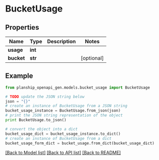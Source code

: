 # BucketUsage


## Properties
Name | Type | Description | Notes
------------ | ------------- | ------------- | -------------
**usage** | **int** |  | 
**bucket** | **str** |  | [optional] 

## Example

```python
from planship_openapi_gen.models.bucket_usage import BucketUsage

# TODO update the JSON string below
json = "{}"
# create an instance of BucketUsage from a JSON string
bucket_usage_instance = BucketUsage.from_json(json)
# print the JSON string representation of the object
print BucketUsage.to_json()

# convert the object into a dict
bucket_usage_dict = bucket_usage_instance.to_dict()
# create an instance of BucketUsage from a dict
bucket_usage_form_dict = bucket_usage.from_dict(bucket_usage_dict)
```
[[Back to Model list]](../README.md#documentation-for-models) [[Back to API list]](../README.md#documentation-for-api-endpoints) [[Back to README]](../README.md)


